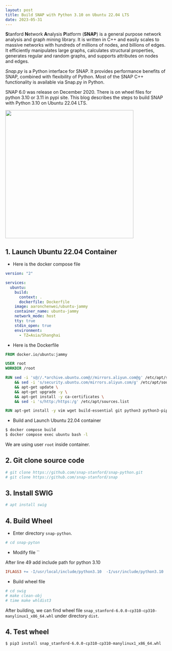 ```yaml
---
layout: post
title: Build SNAP with Python 3.10 on Ubuntu 22.04 LTS
date: 2023-05-31
---
```


**S**tanford **N**etwork **A**nalysis **P**latform (**SNAP**) is a general purpose network analysis and graph mining library. It is written in C++ and easily scales to massive networks with hundreds of millions of nodes, and billions of edges. It efficiently manipulates large graphs, calculates structural properties, generates regular and random graphs, and supports attributes on nodes and edges. 

*Snap.py* is a Python interface for SNAP. It provides performance benefits of SNAP, combined with flexibility of Python. Most of the SNAP C++ functionality is available via Snap.py in Python.

SNAP 6.0 was release on December 2020. There is on wheel files for python 3.10 or 3.11 in pypi site. This blog describes the steps to build SNAP with Python 3.10 on Ubuntu 22.04 LTS.

<p>
<image src="https://github.com/aaronchenwei/aaronchenwei.github.io/assets/9360415/c7f1f8f7-e7c5-4888-88e9-f78b677cd6ba" width='400'>
</p>

## 1. Launch Ubuntu 22.04 Container

- Here is the docker compose file

```yaml
version: "2"

services:
  ubuntu:
    build:
      context: .
      dockerfile: Dockerfile
    image: aaronchenwei/ubuntu-jammy
    container_name: ubuntu-jammy
    network_mode: host
    tty: true
    stdin_open: true
    environment:
      - TZ=Asia/Shanghai
```

- Here is the Dockerfile

```Dockerfile
FROM docker.io/ubuntu:jammy

USER root
WORKDIR /root

RUN sed -i 's@//.*archive.ubuntu.com@//mirrors.aliyun.com@g' /etc/apt/sources.list \
    && sed -i 's/security.ubuntu.com/mirrors.aliyun.com/g' /etc/apt/sources.list \
    && apt-get update \
    && apt-get upgrade -y \
    && apt-get install -y ca-certificates \
    && sed -i 's/http:/https:/g' /etc/apt/sources.list

RUN apt-get install -y vim wget build-essential git python3 python3-pip
```

- Build and Launch Ubuntu 22.04 container

```sh
$ docker compose build
$ docker compose exec ubuntu bash -l
```

We are using user `root` inside container.

## 2. Git clone source code

```sh
# git clone https://github.com/snap-stanford/snap-python.git
# git clone https://github.com/snap-stanford/snap
```

## 3. Install SWIG

```sh
# apt install swig
```

## 4. Build Wheel

- Enter directory `snap-python`.

```sh
# cd snap-pyton
```

- Modify file ``

After line 49 add include path for python 3.10

```Makefile
IFLAGS3 += -I/usr/local/include/python3.10  -I/usr/include/python3.10
```

- Build wheel file

```sh
# cd swig
# make clean-obj
# time make whldist3
```

After building, we can find wheel file `snap_stanford-6.0.0-cp310-cp310-manylinux1_x86_64.whl` under directory `dist`.

## 4. Test wheel

```sh
$ pip3 install snap_stanford-6.0.0-cp310-cp310-manylinux1_x86_64.whl
```

